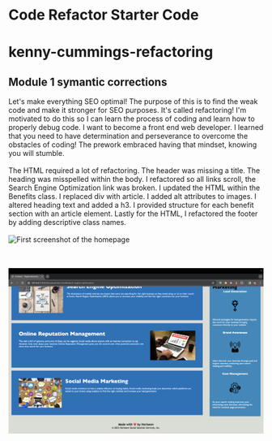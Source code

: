 # Code Refactor Starter Code
# kenny-cummings-refactoring
## Module 1 symantic corrections
Let's make everything SEO optimal! The purpose of this is to find the weak code and make it stronger for SEO purposes. It's called refactoring! I'm motivated to do this so I can learn the process of coding and learn how to properly debug code. I want to become a front end web developer. I learned that you need to have determination and perseverance to overcome the obstacles of coding! The prework embraced having that mindset, knowing you will stumble.
<br>
<br>
The HTML required a lot of refactoring. The header was missing a title. The heading was misspelled within the body. I refactored so all links scroll, the Search Engine Optimization link was broken. I updated the HTML within the Benefits class. I replaced div with article. I added alt attributes to images. I altered heading text and added a h3. I provided structure for each benefit section with an article element. Lastly for the HTML, I refactored the footer by adding descriptive class names.
<br>
<br>
<img src="./assets/images/homepage-1.png" alt="First screenshot of the homepage">

<br>
<br>

<img src="./assets/images/homepage-2.png" alt="Second screenshot of the homepage">